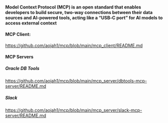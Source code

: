 #### Model Context Protocol (MCP) is an open standard that enables developers to build secure, two‑way connections between their data sources and AI-powered tools, acting like a “USB‑C port” for AI models to access external context

#### MCP Client:

https://github.com/aojah1/mcp/blob/main/mcp_client/README.md

#### MCP Servers

##### Oracle DB Tools

https://github.com/aojah1/mcp/blob/main/mcp_server/dbtools-mcp-server/README.md

##### Slack

https://github.com/aojah1/mcp/blob/main/mcp_server/slack-mcp-server/README.md